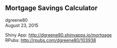 Mortgage Savings Calculator
---
dgreene80  
August 23, 2015

Shiny App: <http://dgreene80.shinyapps.io/mortgage>  
RPubs: <http://rpubs.com/dgreene80/103938>
